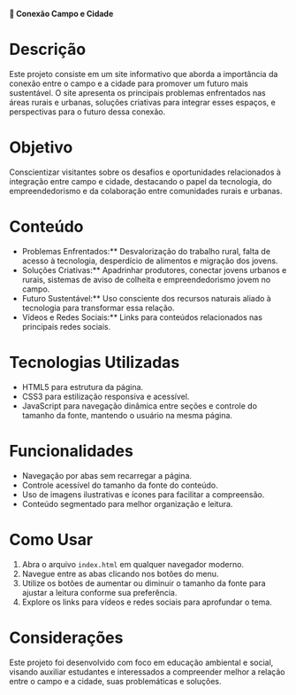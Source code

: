 **🌱 Conexão Campo e Cidade**

# Descrição

Este projeto consiste em um site informativo que aborda a importância da conexão entre o campo e a cidade para promover um futuro mais sustentável. O site apresenta os principais problemas enfrentados nas áreas rurais e urbanas, soluções criativas para integrar esses espaços, e perspectivas para o futuro dessa conexão.

# Objetivo

Conscientizar visitantes sobre os desafios e oportunidades relacionados à integração entre campo e cidade, destacando o papel da tecnologia, do empreendedorismo e da colaboração entre comunidades rurais e urbanas.

# Conteúdo

* Problemas Enfrentados:** Desvalorização do trabalho rural, falta de acesso à tecnologia, desperdício de alimentos e migração dos jovens.
* Soluções Criativas:** Apadrinhar produtores, conectar jovens urbanos e rurais, sistemas de aviso de colheita e empreendedorismo jovem no campo.
* Futuro Sustentável:** Uso consciente dos recursos naturais aliado à tecnologia para transformar essa relação.
* Vídeos e Redes Sociais:** Links para conteúdos relacionados nas principais redes sociais.

# Tecnologias Utilizadas

* HTML5 para estrutura da página.
* CSS3 para estilização responsiva e acessível.
* JavaScript para navegação dinâmica entre seções e controle do tamanho da fonte, mantendo o usuário na mesma página.

# Funcionalidades

* Navegação por abas sem recarregar a página.
* Controle acessível do tamanho da fonte do conteúdo.
* Uso de imagens ilustrativas e ícones para facilitar a compreensão.
* Conteúdo segmentado para melhor organização e leitura.

# Como Usar

1. Abra o arquivo `index.html` em qualquer navegador moderno.
2. Navegue entre as abas clicando nos botões do menu.
3. Utilize os botões de aumentar ou diminuir o tamanho da fonte para ajustar a leitura conforme sua preferência.
4. Explore os links para vídeos e redes sociais para aprofundar o tema.

# Considerações

Este projeto foi desenvolvido com foco em educação ambiental e social, visando auxiliar estudantes e interessados a compreender melhor a relação entre o campo e a cidade, suas problemáticas e soluções.
